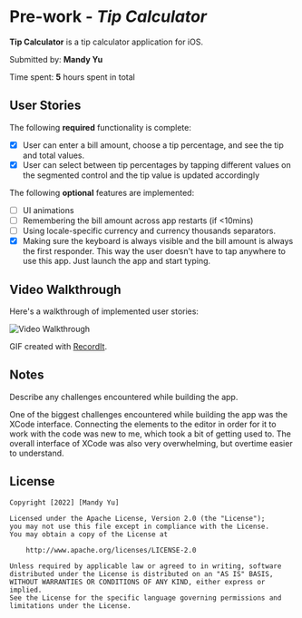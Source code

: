 # Pre-work - *Tip Calculator*

**Tip Calculator** is a tip calculator application for iOS.

Submitted by: **Mandy Yu**

Time spent: **5** hours spent in total

## User Stories

The following **required** functionality is complete:

* [x] User can enter a bill amount, choose a tip percentage, and see the tip and total values.
* [x] User can select between tip percentages by tapping different values on the segmented control and the tip value is updated accordingly

The following **optional** features are implemented:

* [ ] UI animations
* [ ] Remembering the bill amount across app restarts (if <10mins)
* [ ] Using locale-specific currency and currency thousands separators.
* [x] Making sure the keyboard is always visible and the bill amount is always the first responder. This way the user doesn't have to tap anywhere to use this app. Just launch the app and start typing.

## Video Walkthrough

Here's a walkthrough of implemented user stories:

<img src='http://g.recordit.co/v87f3OTkHb.gif' title='Video Walkthrough' width='' alt='Video Walkthrough' />

GIF created with [RecordIt](https://recordit.co/).

## Notes

Describe any challenges encountered while building the app.

One of the biggest challenges encountered while building the app was the XCode interface. 
Connecting the elements to the editor in order for it to work with the code was new to me, which took a bit of getting used to.
The overall interface of XCode was also very overwhelming, but overtime easier to understand.

## License

    Copyright [2022] [Mandy Yu]

    Licensed under the Apache License, Version 2.0 (the "License");
    you may not use this file except in compliance with the License.
    You may obtain a copy of the License at

        http://www.apache.org/licenses/LICENSE-2.0

    Unless required by applicable law or agreed to in writing, software
    distributed under the License is distributed on an "AS IS" BASIS,
    WITHOUT WARRANTIES OR CONDITIONS OF ANY KIND, either express or implied.
    See the License for the specific language governing permissions and
    limitations under the License.
